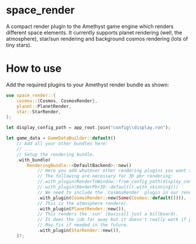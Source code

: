 [s1]: https://img.shields.io/crates/v/space_render.svg

# space_render
A compact render plugin to the Amethyst game engine which renders different space elements.
It currently supports planet rendering (well, the atmosphere), star/sun rendering and background cosmos rendering (lots of tiny stars).


# How to use
Add the required plugins to your Amethyst render bundle as shown:
```rust
use space_render::{
    cosmos::{Cosmos, CosmosRender},
    planet::PlanetRender,
    star::StarRender,
};

let display_config_path = app_root.join("config\\display.ron");

let game_data = GameDataBuilder::default()
    // Add all your other bundles here:
    // ...
    // Setup the rendering bundle.
    .with_bundle(
        RenderingBundle::<DefaultBackend>::new()
            // Here you add whatever other rendering plugins you want to use.
            // The following are necessary for 3D pbr rendering:
            //.with_plugin(RenderToWindow::from_config_path(display_config_path).with_clear([0.0, 0.0, 0.0, 0.0]))
            //.with_plugin(RenderPbr3D::default().with_skinning())
            // We need to include the `CosmosRender` plugin in our rendering bundle in order to render the background stars.
            .with_plugin(CosmosRender::new(Some(Cosmos::default()))),
            // This is the atmosphere renderer.
            .with_plugin(PlanetRender::new()),
            // This renders the 'sun' (basicall just a billboard).
            // It does the job far away but it doesn't really work if you get up close.
            // May fix if needed in the future.
            .with_plugin(StarRender::new()),
    )?;
```
